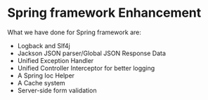 # Spring framework Enhancement

What we have done for Spring framework are:

- Logback and Slf4j
- Jackson JSON parser/Global JSON Response Data
- Unified Exception Handler
- Unified Controller Interceptor for better logging
- A Spring Ioc Helper
- A Cache system
- Server-side form validation

